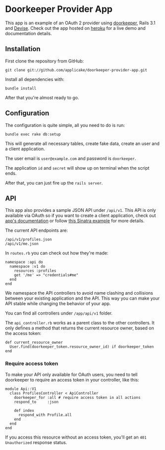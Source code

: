 # Doorkeeper Provider App

This app is an example of an OAuth 2 provider using [doorkeeper](https://github.com/applicake/doorkeeper), Rails 3.1 and [Devise](https://github.com/plataformatec/devise). Check out the app hosted on [heroku](http://doorkeeper-provider.herokuapp.com/) for a live demo and documentation details.

## Installation

First clone the repository from GitHub:

    git clone git://github.com/applicake/doorkeeper-provider-app.git

Install all dependencies with:

    bundle install

After that you're almost ready to go.

## Configuration

The configuration is quite simple, all you need to do is run:

    bundle exec rake db:setup

This will generate all necessary tables, create fake data, create an user and a client application.

The user email is `user@example.com` and password is `doorkeeper`.

The application `id` and `secret` will show up on terminal when the script ends.

After that, you can just fire up the `rails server`.

## API

This app also provides a sample JSON API under `/api/v1`. This API is only available via OAuth so if you want to create a client application, check out [app's documentation](http://doorkeeper-provider.herokuapp.com/#client) or follow [this Sinatra example](http://doorkeeper-sinatra.herokuapp.com/) for more details.

The current API endpoints are:

    /api/v1/profiles.json
    /api/v1/me.json

In `routes.rb` you can check out how they're made:

    namespace :api do
      namespace :v1 do
        resources :profiles
        get '/me' => "credentials#me"
      end
    end

We namespace the API controllers to avoid name clashing and collisions between your existing application and the API. This way you can make your API stable while changing the behavior of your app.

You can find all controllers under `/app/api/v1` folder.

The `api_controller.rb` works as a parent class to the other controllers. It only defines a method that returns the current resource owner, based on the access token:

    def current_resource_owner
      User.find(doorkeeper_token.resource_owner_id) if doorkeeper_token
    end

### Require access token

To make your API only available for OAuth users, you need to tell doorkeeper to require an access token in your controller, like this:

    module Api::V1
      class ProfilesController < ApiController
        doorkeeper_for :all # require access token in all actions
        respond_to     :json

        def index
          respond_with Profile.all
        end
      end
    end

If you access this resource without an access token, you'll get an `401 Unauthorized` response status.